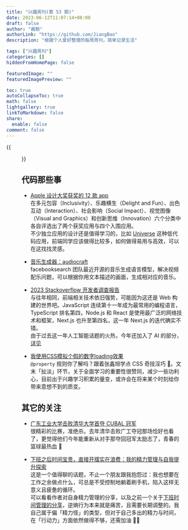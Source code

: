 ```yaml
---
title: "兴趣周刊(第 53 期)"
date: 2023-06-12T11:07:14+08:00
draft: false
author: "酱鲍"
authorLink: "https://github.com/JiangBao"
description: "根据个人爱好整理的每周周刊，简单记录生活"

tags: ["兴趣周刊"]
categories: []
hiddenFromHomePage: false

featuredImage: ""
featuredImagePreview: ""

toc: true
autoCollapseToc: true
math: false
lightgallery: true
linkToMarkdown: false
share:
  enable: false
comment: false
---
```


<!--more-->
{{<figure src="https://jiangbao-1258001083.cos.ap-shanghai.myqcloud.com/2023_duanwu.jpg" title="端午节安康">}}

## 代码那些事
* [Apple 设计大奖获奖的 12 款 app](https://sspai.com/post/80244)  
在多元包容（Inclusivity）、乐趣横生（Delight and Fun）、出色互动（Interaction）、社会影响（Social Impact）、视觉图像（Visual and Graphics）和创新思维（Innovation）六个分类中各自评选出了两个获奖应用与四个入围应用。  
不少独立应用的设计还是值得学习的，比如 [Universe](https://apps.apple.com/us/app/universe-website-builder/id1211437633) 这种低代码应用，前端同学应该做得比较多，如何做得易用与高效，可以在这找找灵感。

* [音乐生成器：audiocraft](https://github.com/facebookresearch/audiocraft)  
facebooksearch 团队最近开源的音乐生成语言模型，解决视频配乐问题，可以根据你用文本描述的画面，生成相对应的音乐。

* [2023 Stackoverflow 开发者调查报告](https://survey.stackoverflow.co/2023/)  
与往年相同，前端相关技术依旧强势，可能因为这还是 Web 构建的世界吧。JavaScript 连续第十一年成为最常用的编程语言，TypeScript 排名第四，Node.js 和 React 是使用最广泛的网络技术和框架，Next.js 也升至第四名，这一年 Next.js 的迭代确实不错。  
由于过去这一年人工智能话题的火热，今年还加入了 AI 的部分，[详见](https://survey.stackoverflow.co/2023/#ai)

* [我使用CSS模拟个假的数字loading效果](https://www.zhangxinxu.com/wordpress/2023/06/css-text-number-loading/)  
`@property` 规则你了解吗？跟着张鑫旭学点 CSS 奇技淫巧 🐶。文末「扯淡」环节，关于全面学习的重要性很赞同，减少一些功利心，目前出于兴趣学习积累的量变，或许会在将来某个时刻给你带来意想不到的质变。

## 其它的关注
* [广东工业大学击败清华大学首夺 CUBAL 冠军](http://sports.news.cn/c/2023-06/19/c_1129704134.htm)  
很精彩的比赛，准绝杀。去年清华击败广工夺冠那场恰好也看了，更觉得他们今年能重新从对手那夺回冠军太励志了，青春的篮球最热血 🏀

* [下班之后时间宝贵，直接开摆实在浪费：我的精力管理与自我提升探索](https://sspai.com/post/80461)  
这是一个值得聊的话题，不止一个朋友跟我抱怨过：我也想要在工作之余做点什么，可总是不受控制地躺着刷手机，陷入这样无意义且疲惫的循环。  
可以看看作者对自身精力管理的分享，以及之前一个关于[下班时间管理的分享](https://sspai.com/post/72494)，逆熵行为本来就是痛苦，且需要长期调整的。我自己属于偏「精力怪」的类型，但对于自己多出的精力与时间，在「行动力」方面依然做得不够，还需加油 💪🏻
